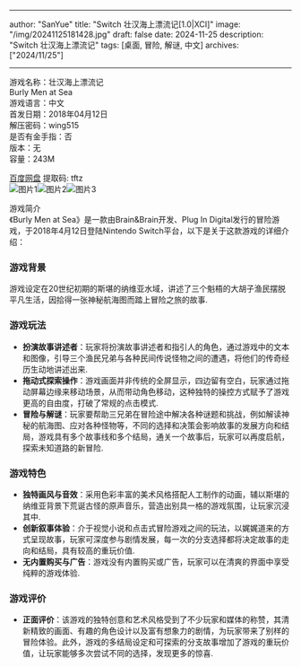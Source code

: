 
---
author: "SanYue"
title: "Switch 壮汉海上漂流记[1.0|XCI]"
image: "/img/20241125181428.jpg"
draft: false
date: 2024-11-25
description: "Switch 壮汉海上漂流记"
tags: [桌面, 冒险, 解谜, 中文]
archives: ["2024/11/25"]

---

游戏名称：壮汉海上漂流记   
Burly Men at Sea    
游戏语言：中文  
首发日期：2018年04月12日  
解压密码：wing515  
是否有金手指：否  
版本：无   
容量：243M

[百度网盘](https://pan.baidu.com/s/17DU0dcFeMeqSirNr-KtnDg) 提取码: tftz  
![图片1](/img/a73d25.jpg)![图片2](/img/b466b9.jpg)![图片3](/img/38be4b.jpg)  

游戏简介  
《Burly Men at Sea》是一款由Brain&Brain开发、Plug In Digital发行的冒险游戏，于2018年4月12日登陆Nintendo Switch平台，以下是关于这款游戏的详细介绍：

### 游戏背景
游戏设定在20世纪初期的斯堪的纳维亚水域，讲述了三个魁梧的大胡子渔民摆脱平凡生活，因拾得一张神秘航海图而踏上冒险之旅的故事.

### 游戏玩法
- **扮演故事讲述者**：玩家将扮演故事讲述者和指引人的角色，通过游戏中的文本和图像，引导三个渔民兄弟与各种民间传说怪物之间的遭遇，将他们的传奇经历生动地讲述出来.
- **拖动式探索操作**：游戏画面并非传统的全屏显示，四边留有空白，玩家通过拖动屏幕边缘来移动场景，从而带动角色移动，这种独特的操控方式赋予了游戏更高的自由度，打破了常规的点击模式.
- **冒险与解谜**：玩家要帮助三兄弟在冒险途中解决各种谜题和挑战，例如解读神秘的航海图、应对各种怪物等，不同的选择和决策会影响故事的发展方向和结局，游戏具有多个故事线和多个结局，通关一个故事后，玩家可以再度启航，探索未知道路的新冒险.

### 游戏特色
- **独特画风与音效**：采用色彩丰富的美术风格搭配人工制作的动画，辅以斯堪的纳维亚背景下荒诞古怪的原声音乐，营造出别具一格的游戏氛围，让玩家沉浸其中.
- **创新叙事体验**：介于视觉小说和点击式冒险游戏之间的玩法，以娓娓道来的方式呈现故事，玩家可深度参与剧情发展，每一次的分支选择都将决定故事的走向和结局，具有较高的重玩价值.
- **无内置购买与广告**：游戏没有内置购买或广告，玩家可以在清爽的界面中享受纯粹的游戏体验.

### 游戏评价
- **正面评价**：该游戏的独特创意和艺术风格受到了不少玩家和媒体的称赞，其清新精致的画面、有趣的角色设计以及富有想象力的剧情，为玩家带来了别样的冒险体验。此外，游戏的多结局设定和可探索的分支故事增加了游戏的重玩价值，让玩家能够多次尝试不同的选择，发现更多的惊喜.
 
